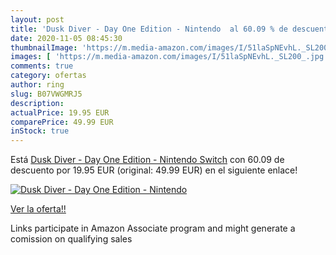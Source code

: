 ```yaml
---
layout: post
title: 'Dusk Diver - Day One Edition - Nintendo  al 60.09 % de descuento'
date: 2020-11-05 08:45:30
thumbnailImage: 'https://m.media-amazon.com/images/I/51laSpNEvhL._SL200_.jpg'
images: [ 'https://m.media-amazon.com/images/I/51laSpNEvhL._SL200_.jpg' ]
comments: true
category: ofertas
author: ring
slug: B07VWGMRJ5
description:
actualPrice: 19.95 EUR
comparePrice: 49.99 EUR
inStock: true
---
```


Está [Dusk Diver - Day One Edition - Nintendo Switch](https://www.amazon.es/dp/B07VWGMRJ5/?tag=tolees-21) con 60.09 de descuento por 19.95 EUR (original: 49.99 EUR) en el siguiente enlace!

[![Dusk Diver - Day One Edition - Nintendo ](https://m.media-amazon.com/images/I/51laSpNEvhL._SL200_.jpg)](https://www.amazon.es/dp/B07VWGMRJ5/?tag=tolees-21)

[Ver la oferta!!](https://www.amazon.es/dp/B07VWGMRJ5/?tag=tolees-21)

Links participate in Amazon Associate program and might generate a comission on qualifying sales


